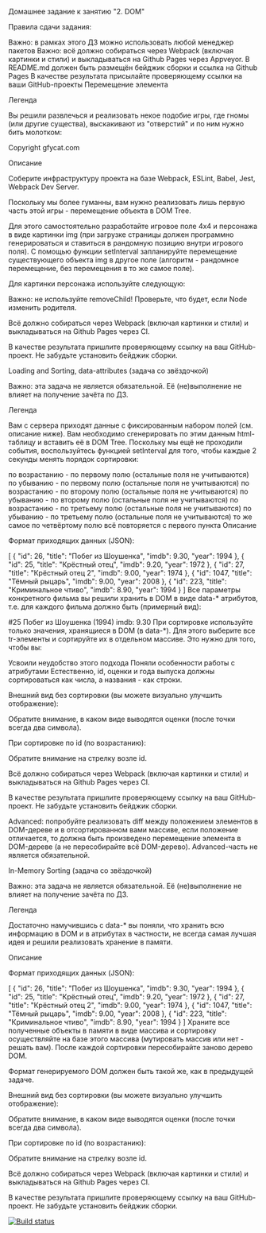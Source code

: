 Домашнее задание к занятию "2. DOM"

Правила сдачи задания:

Важно: в рамках этого ДЗ можно использовать любой менеджер пакетов
Важно: всё должно собираться через Webpack (включая картинки и стили) и выкладываться на Github Pages через Appveyor.
В README.md должен быть размещён бейджик сборки и ссылка на Github Pages
В качестве результата присылайте проверяющему ссылки на ваши GitHub-проекты
Перемещение элемента

Легенда

Вы решили развлечься и реализовать некое подобие игры, где гномы (или другие существа), выскакивают из "отверстий" и по ним нужно бить молотком:



Copyright gfycat.com

Описание

Соберите инфраструктуру проекта на базе Webpack, ESLint, Babel, Jest, Webpack Dev Server.

Поскольку мы более гуманны, вам нужно реализовать лишь первую часть этой игры - перемещение объекта в DOM Tree.

Для этого самостоятельно разработайте игровое поле 4x4 и персонажа в виде картинки img (при загрузке страницы должен программно генерироваться и ставиться в рандомную позицию внутри игрового поля). С помощью функции setInterval запланируйте перемещение существующего объекта img в другое поле (алгоритм - рандомное перемещение, без перемещения в то же самое поле).

Для картинки персонажа используйте следующую:



Важно: не используйте removeChild! Проверьте, что будет, если Node изменить родителя.

Всё должно собираться через Webpack (включая картинки и стили) и выкладываться на Github Pages через CI.

В качестве результата пришлите проверяющему ссылку на ваш GitHub-проект. Не забудьте установить бейджик сборки.

Loading and Sorting, data-attributes (задача со звёздочкой)

Важно: эта задача не является обязательной. Её (не)выполнение не влияет на получение зачёта по ДЗ.

Легенда

Вам с сервера приходят данные с фиксированным набором полей (см. описание ниже). Вам необходимо сгенерировать по этим данным html-таблицу и вставить её в DOM Tree. Поскольку мы ещё не проходили события, воспользуйтесь функцией setInterval для того, чтобы каждые 2 секунды менять порядок сортировки:

по возрастанию - по первому полю (остальные поля не учитываются)
по убыванию - по первому полю (остальные поля не учитываются)
по возрастанию - по второму полю (остальные поля не учитываются)
по убыванию - по второму полю (остальные поля не учитываются)
по возрастанию - по третьему полю (остальные поля не учитываются)
по убыванию - по третьему полю (остальные поля не учитываются)
то же самое по четвёртому полю
всё повторяется с первого пункта
Описание

Формат приходящих данных (JSON):

[
  {
    "id": 26,
    "title": "Побег из Шоушенка",
    "imdb": 9.30,
    "year": 1994
  },
  {
    "id": 25,
    "title": "Крёстный отец",
    "imdb": 9.20,
    "year": 1972
  },
  {
    "id": 27,
    "title": "Крёстный отец 2",
    "imdb": 9.00,
    "year": 1974
  },
  {
    "id": 1047,
    "title": "Тёмный рыцарь",
    "imdb": 9.00,
    "year": 2008
  },
  {
    "id": 223,
    "title": "Криминальное чтиво",
    "imdb": 8.90,
    "year": 1994
  }
]
Все параметры конкретного фильма вы решили хранить в DOM в виде data-* атрибутов, т.е. для каждого фильма должно быть (примерный вид):

<tr data-id="25" data-title="Побег из Шоушенка" data-year="1994" data-imdb="9.30">
  <td>#25</td>
  <td>Побег из Шоушенка</td>
  <td>(1994)</td>
  <td>imdb: 9.30</td>
</tr>
При сортировке используйте только значения, хранящиеся в DOM (в data-*). Для этого выберите все tr-элементы и сортируйте их в отдельном массиве. Это нужно для того, чтобы вы:

Усвоили неудобство этого подхода
Поняли особенности работы с атрибутами
Естественно, id, оценки и года выпуска должны сортироваться как числа, а названия - как строки.

Внешний вид без сортировки (вы можете визуально улучшить отображение):



Обратите внимание, в каком виде выводятся оценки (после точки всегда два символа).

При сортировке по id (по возрастанию):



Обратите внимание на стрелку возле id.

Всё должно собираться через Webpack (включая картинки и стили) и выкладываться на Github Pages через CI.

В качестве результата пришлите проверяющему ссылку на ваш GitHub-проект. Не забудьте установить бейджик сборки.

Advanced: попробуйте реализовать diff между положением элементов в DOM-дереве и в отсортированном вами массиве, если положение отличается, то должна быть произведено перемещение элемента в DOM-дереве (а не пересобирайте всё DOM-дерево). Advanced-часть не является обязательной.

In-Memory Sorting (задача со звёздочкой)

Важно: эта задача не является обязательной. Её (не)выполнение не влияет на получение зачёта по ДЗ.

Легенда

Достаточно намучившись с data-* вы поняли, что хранить всю информацию в DOM и в атрибутах в частности, не всегда самая лучшая идея и решили реализовать хранение в памяти.

Описание

Формат приходящих данных (JSON):

[
  {
    "id": 26,
    "title": "Побег из Шоушенка",
    "imdb": 9.30,
    "year": 1994
  },
  {
    "id": 25,
    "title": "Крёстный отец",
    "imdb": 9.20,
    "year": 1972
  },
  {
    "id": 27,
    "title": "Крёстный отец 2",
    "imdb": 9.00,
    "year": 1974
  },
  {
    "id": 1047,
    "title": "Тёмный рыцарь",
    "imdb": 9.00,
    "year": 2008
  },
  {
    "id": 223,
    "title": "Криминальное чтиво",
    "imdb": 8.90,
    "year": 1994
  }
]
Храните все полученные объекты в памяти в виде массива и сортировку осуществляйте на базе этого массива (мутировать массив или нет - решать вам). После каждой сортировки пересобирайте заново дерево DOM.

Формат генерируемого DOM должен быть такой же, как в предыдущей задаче.

Внешний вид без сортировки (вы можете визуально улучшить отображение):



Обратите внимание, в каком виде выводятся оценки (после точки всегда два символа).

При сортировке по id (по возрастанию):



Обратите внимание на стрелку возле id.

Всё должно собираться через Webpack (включая картинки и стили) и выкладываться на Github Pages через CI.

В качестве результата пришлите проверяющему ссылку на ваш GitHub-проект. Не забудьте установить бейджик сборки.

[![Build status](https://ci.appveyor.com/api/projects/status/vjnq7ly6m4jd9m08/branch/main?svg=true)](https://ci.appveyor.com/project/nikulin68/dom/branch/main)